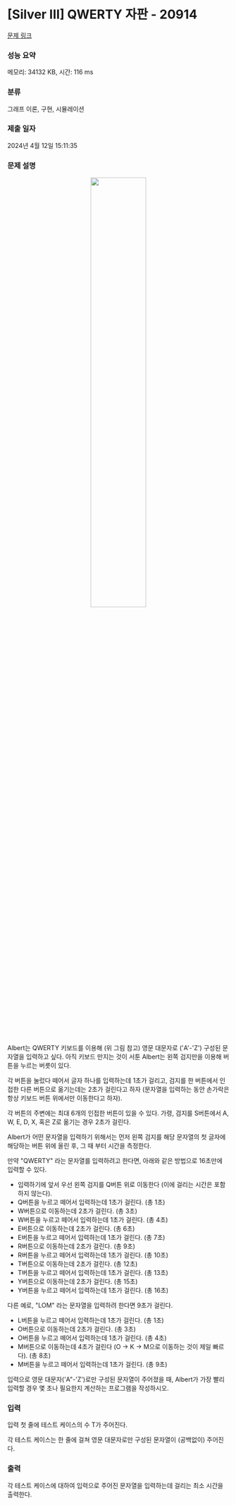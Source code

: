 # [Silver III] QWERTY 자판 - 20914 

[문제 링크](https://www.acmicpc.net/problem/20914) 

### 성능 요약

메모리: 34132 KB, 시간: 116 ms

### 분류

그래프 이론, 구현, 시뮬레이션

### 제출 일자

2024년 4월 12일 15:11:35

### 문제 설명

<p style="text-align: center;"><img alt="" height="50%;" src="https://upload.acmicpc.net/b76ef3af-f786-4704-b16a-b35ed4c008f6/-/preview/" width="50%;"></p>

<p>Albert는 QWERTY 키보드를 이용해 (위 그림 참고) 영문 대문자로 ('A'-'Z') 구성된 문자열을 입력하고 싶다. 아직 키보드 만지는 것이 서툰 Albert는 왼쪽 검지만을 이용해 버튼을 누르는 버릇이 있다.</p>

<p>각 버튼을 눌렀다 떼어서 글자 하나를 입력하는데 1초가 걸리고, 검지를 한 버튼에서 인접한 다른 버튼으로 옮기는데는 2초가 걸린다고 하자 (문자열을 입력하는 동안 손가락은 항상 키보드 버튼 위에서만 이동한다고 하자).</p>

<p>각 버튼의 주변에는 최대 6개의 인접한 버튼이 있을 수 있다. 가령, 검지를 S버튼에서 A, W, E, D, X, 혹은 Z로 옮기는 경우 2초가 걸린다.</p>

<p>Albert가 어떤 문자열을 입력하기 위해서는 먼저 왼쪽 검지를 해당 문자열의 첫 글자에 해당하는 버튼 위에 올린 후, 그 때 부터 시간을 측정한다.</p>

<p>만약 "QWERTY" 라는 문자열를 입력하려고 한다면, 아래와 같은 방법으로 16초만에 입력할 수 있다.</p>

<ul>
	<li>입력하기에 앞서 우선 왼쪽 검지를 Q버튼 위로 이동한다 (이에 걸리는 시간은 포함하지 않는다).</li>
	<li>Q버튼을 누르고 떼어서 입력하는데 1초가 걸린다. (총 1초)</li>
	<li>W버튼으로 이동하는데 2초가 걸린다. (총 3초)</li>
	<li>W버튼을 누르고 떼어서 입력하는데 1초가 걸린다. (총 4초)</li>
	<li>E버튼으로 이동하는데 2초가 걸린다. (총 6초)</li>
	<li>E버튼을 누르고 떼어서 입력하는데 1초가 걸린다. (총 7초)</li>
	<li>R버튼으로 이동하는데 2초가 걸린다. (총 9초)</li>
	<li>R버튼을 누르고 떼어서 입력하는데 1초가 걸린다. (총 10초)</li>
	<li>T버튼으로 이동하는데 2초가 걸린다. (총 12초)</li>
	<li>T버튼을 누르고 떼어서 입력하는데 1초가 걸린다. (총 13초)</li>
	<li>Y버튼으로 이동하는데 2초가 걸린다. (총 15초)</li>
	<li>Y버튼을 누르고 떼어서 입력하는데 1초가 걸린다. (총 16초)</li>
</ul>

<p>다른 예로, "LOM" 라는 문자열을 입력하려 한다면 9초가 걸린다.</p>

<ul>
	<li>L버튼을 누르고 떼어서 입력하는데 1초가 걸린다. (총 1초)</li>
	<li>O버튼으로 이동하는데 2초가 걸린다. (총 3초)</li>
	<li>O버튼을 누르고 떼어서 입력하는데 1초가 걸린다. (총 4초)</li>
	<li>M버튼으로 이동하는데 4초가 걸린다 (O -> K -> M으로 이동하는 것이 제일 빠르다). (총 8초)</li>
	<li>M버튼을 누르고 떼어서 입력하는데 1초가 걸린다. (총 9초)</li>
</ul>

<p>입력으로 영문 대문자('A"-'Z')로만 구성된 문자열이 주어졌을 때, Albert가 가장 빨리 입력할 경우 몇 초나 필요한지 계산하는 프로그램을 작성하시오.</p>

### 입력 

 <p>입력 첫 줄에 테스트 케이스의 수 T가 주어진다.</p>

<p>각 테스트 케이스는 한 줄에 걸쳐 영문 대문자로만 구성된 문자열이 (공백없이) 주어진다.</p>

### 출력 

 <p>각 테스트 케이스에 대하여 입력으로 주어진 문자열을 입력하는데 걸리는 최소 시간을 출력한다.</p>

